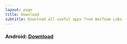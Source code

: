 ```yaml
---
layout: page
title: Download
subtitle: Download all useful apps from WacTeam Labs
---
```


### Android: [Download](https://google.com)
